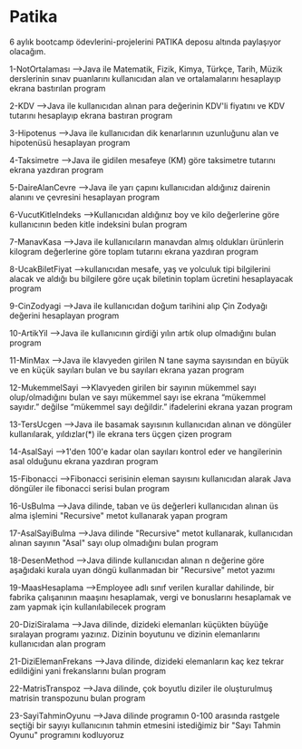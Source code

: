 # Patika

6 aylık bootcamp ödevlerini-projelerini PATIKA deposu altında paylaşıyor olacağım.



1-NotOrtalaması
-->Java ile Matematik, Fizik, Kimya, Türkçe, Tarih, Müzik derslerinin sınav puanlarını kullanıcıdan alan ve ortalamalarını hesaplayıp ekrana bastırılan program



2-KDV
-->Java ile kullanıcıdan alınan para değerinin KDV'li fiyatını ve KDV tutarını hesaplayıp ekrana bastıran program


3-Hipotenus
-->Java ile kullanıcıdan dik kenarlarının uzunluğunu alan ve hipotenüsü hesaplayan program


4-Taksimetre
-->Java ile gidilen mesafeye (KM) göre taksimetre tutarını ekrana yazdıran program


5-DaireAlanCevre
-->Java ile yarı çapını kullanıcıdan aldığınız dairenin alanını ve çevresini hesaplayan program


6-VucutKitleIndeks
-->Kullanıcıdan aldığınız boy ve kilo değerlerine göre kullanıcının beden kitle indeksini bulan program


7-ManavKasa
-->Java ile kullanıcıların manavdan almış oldukları ürünlerin kilogram değerlerine göre toplam tutarını ekrana yazdıran program


8-UcakBiletFiyat
-->kullanıcıdan mesafe, yaş ve yolculuk tipi bilgilerini alacak ve aldığı bu bilgilere göre uçak biletinin toplam ücretini hesaplayacak program


9-CinZodyagi
-->Java ile kullanıcıdan doğum tarihini alıp Çin Zodyağı değerini hesaplayan program 


10-ArtikYil
-->Java ile kullanıcının girdiği yılın artık olup olmadığını bulan program



11-MinMax
-->Java ile klavyeden girilen N tane sayma sayısından en büyük ve en küçük sayıları bulan ve bu sayıları ekrana yazan program



12-MukemmelSayi
-->Klavyeden girilen bir sayının mükemmel sayı olup/olmadığını bulan ve sayı mükemmel sayı ise ekrana “mükemmel sayıdır.” değilse “mükemmel sayı değildir.” ifadelerini ekrana yazan program


13-TersUcgen
-->Java ile basamak sayısının kullanıcıdan alınan ve döngüler kullanılarak, yıldızlar(*) ile ekrana ters üçgen çizen program



14-AsalSayi
-->1'den 100'e kadar olan sayıları kontrol eder ve hangilerinin asal olduğunu ekrana yazdıran program


15-Fibonacci
-->Fibonacci serisinin eleman sayısını kullanıcıdan alarak Java döngüler ile fibonacci serisi bulan program


16-UsBulma
-->Java dilinde, taban ve üs değerleri kullanıcıdan alınan üs alma işlemini "Recursive" metot kullanarak yapan program



17-AsalSayiBulma
-->Java dilinde "Recursive" metot kullanarak, kullanıcıdan alınan sayının "Asal" sayı olup olmadığını bulan program


18-DesenMethod
-->Java dilinde kullanıcıdan alınan n değerine göre aşağıdaki kurala uyan döngü kullanmadan bir "Recursive" metot yazımı



19-MaasHesaplama
-->Employee adlı sınıf verilen kurallar dahilinde, bir fabrika çalışanının maaşını hesaplamak, vergi ve bonuslarını hesaplamak ve zam yapmak için kullanılabilecek program



20-DiziSiralama
-->Java dilinde, dizideki elemanları küçükten büyüğe sıralayan programı yazınız. Dizinin boyutunu ve dizinin elemanlarını kullanıcıdan alan program


21-DiziElemanFrekans
-->Java dilinde, dizideki elemanların kaç kez tekrar edildiğini yani frekanslarını bulan program


22-MatrisTranspoz
-->Java dilinde, çok boyutlu diziler ile oluşturulmuş matrisin transpozunu bulan program


23-SayiTahminOyunu
-->Java dilinde programın 0-100 arasında rastgele seçtiği bir sayıyı kullanıcının tahmin etmesini istediğimiz bir "Sayı Tahmin Oyunu" programını kodluyoruz
